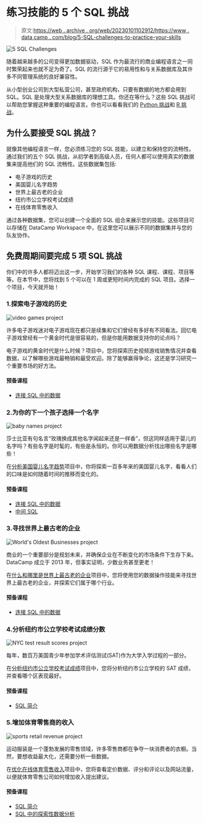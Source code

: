 # 练习技能的 5 个 SQL 挑战

> 原文:[https://web . archive . org/web/20230101102912/https://www . data camp . com/blog/5-SQL-challenges-to-practice-your-skills](https://web.archive.org/web/20230101102912/https://www.datacamp.com/blog/5-sql-challenges-to-practice-your-skills)

![5 SQL Challenges](../Images/a2bbf7eab141c79c36c74e7fabe47f5e.png)

随着越来越多的公司变得更加数据驱动，SQL 作为最流行的商业编程语言之一同时繁荣起来也就不足为奇了。SQL 的流行源于它的易用性和与关系数据库及其许多不同管理系统的良好兼容性。

从小型创业公司到大型私营公司，甚至政府机构，只要有数据的地方都会用到 SQL。SQL 是处理大型关系数据库的理想工具。你还在等什么？这些 SQL 挑战可以帮助您掌握这种重要的编程语言。你也可以看看我们的 [Python 挑战](https://web.archive.org/web/20220810135652/https://www.datacamp.com/blog/5-python-challenges)和 [R 挑战](https://web.archive.org/web/20220810135652/https://www.datacamp.com/blog/5-r-challenges)。

## 为什么要接受 SQL 挑战？

就像其他编程语言一样，您必须练习您的 SQL 技能，以建立和保持您的流畅性。通过我们的五个 SQL 挑战，从初学者到高级人员，任何人都可以使用真实的数据集来提高他们的 SQL 流畅性。这些数据集包括:

*   电子游戏的历史
*   美国婴儿名字趋势
*   世界上最古老的企业
*   纽约市公立学校考试成绩
*   在线体育零售收入

通过各种数据集，您可以创建一个全面的 SQL 组合来展示您的技能。这些项目可以存储在 DataCamp Workspace 中，在这里您可以展示不同的数据集并与您的队友协作。

## 免费周期间要完成 5 项 SQL 挑战

你们中的许多人都将迈出这一步，开始学习我们的各种 SQL 课程、课程、项目等等。在本节中，您将找到 5 个可以在 1 周或更短时间内完成的 SQL 项目。选择一个项目，今天就开始！

### 1.探索电子游戏的历史

![video games project](../Images/631dddaae1da699f50f3cd44f5783090.png)

许多电子游戏迷对电子游戏现在都只是续集和它们曾经有多好有不同看法。回忆电子游戏曾经有一个黄金时代是很容易的，但是你能用数据支持你的论点吗？

电子游戏的黄金时代是什么时候？项目中，您将探索历史视频游戏销售情况并查看数据，以了解哪些游戏最畅销和最受欢迎。除了能够赢得争论，这还是学习研究一个重要市场的好方法。

#### 预备课程

*   [连接 SQL 中的数据](https://web.archive.org/web/20220810135652/https://app.datacamp.com/learn/courses/joining-data-in-sql)

### 2.为你的下一个孩子选择一个名字

![baby names project](../Images/9fecec34c5b8542c92957de28246aa29.png)

莎士比亚有句名言“玫瑰换成其他名字闻起来还是一样香”，但这同样适用于婴儿的名字吗？有些名字是时髦的，有些是永恒的。你可以用数据分析找出哪些名字是哪些！

在[分析美国婴儿名字趋势](https://web.archive.org/web/20220810135652/https://app.datacamp.com/learn/projects/1441)项目中，你将探索一百多年来的美国婴儿名字，看看人们的口味是如何随着时间的推移而变化的。

#### 预备课程

*   [连接 SQL 中的数据](https://web.archive.org/web/20220810135652/https://app.datacamp.com/learn/courses/joining-data-in-sql)
*   [中间 SQL](https://web.archive.org/web/20220810135652/https://app.datacamp.com/learn/courses/intermediate-sql)

### 3.寻找世界上最古老的企业

![World's Oldest Businesses project](../Images/5eaf91d917d18e25efbef06069707137.png)

商业的一个重要部分是规划未来，并确保企业在不断变化的市场条件下生存下来。DataCamp 成立于 2013 年，但事实证明，少数业务甚至更老！

在[什么和哪里是世界上最古老的企业](https://web.archive.org/web/20220810135652/https://app.datacamp.com/learn/projects/worlds_oldest_businesses)项目中，您将使用您的数据操作技能来寻找世界上最古老的企业，并探索它们属于哪个行业。

#### 预备课程

*   [连接 SQL 中的数据](https://web.archive.org/web/20220810135652/https://app.datacamp.com/learn/courses/joining-data-in-sql)

### 4.分析纽约市公立学校考试成绩分数

![NYC test result scores project](../Images/8c4d44d05ec580dfab0657e8fad7674b.png)

每年，数百万美国青少年参加学术评估测试(SAT)作为大学入学过程的一部分。

在[分析纽约市公立学校考试成绩](https://web.archive.org/web/20220810135652/https://app.datacamp.com/learn/projects/1416)项目中，您将分析纽约市公立学校的 SAT 成绩，并查看哪个区表现最好。

#### 预备课程

*   [SQL 简介](https://web.archive.org/web/20220810135652/https://app.datacamp.com/learn/courses/introduction-to-sql)

### 5.增加体育零售商的收入

![sports retail revenue project](../Images/eba4dbb1494769eb64d8e4191c95b2d2.png)

运动服装是一个蓬勃发展的零售领域，许多零售商都在争夺一块消费者的衣橱。当然，要想收益最大化，还需要分析一些数据。

在[优化在线体育零售收入](https://web.archive.org/web/20220810135652/https://app.datacamp.com/learn/projects/1442)项目中，您将查看定价数据、评分和评论以及网站流量，以便就体育零售公司如何增加收入提出建议。

#### 预备课程

*   [SQL 简介](https://web.archive.org/web/20220810135652/https://app.datacamp.com/learn/courses/introduction-to-sql)
*   [SQL 中的探索性数据分析](https://web.archive.org/web/20220810135652/https://app.datacamp.com/learn/courses/exploratory-data-analysis-in-sql)